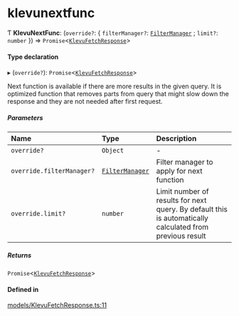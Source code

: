 # klevunextfunc
      
Ƭ **KlevuNextFunc**: (`override?`: { `filterManager?`: [`FilterManager`](classes/FilterManager.md) ; `limit?`: `number`  }) => `Promise`<[`KlevuFetchResponse`](klevufetchresponse.md)\>

#### Type declaration

▸ (`override?`): `Promise`<[`KlevuFetchResponse`](klevufetchresponse.md)\>

Next function is available if there are more results in the given query.
It is optimized function that removes parts from query that might slow down
the response and they are not needed after first request.

##### Parameters

| Name | Type | Description |
| :------ | :------ | :------ |
| `override?` | `Object` | - |
| `override.filterManager?` | [`FilterManager`](classes/FilterManager.md) | Filter manager to apply for next function |
| `override.limit?` | `number` | Limit number of results for next query. By default this is automatically calculated from previous result |

##### Returns

`Promise`<[`KlevuFetchResponse`](klevufetchresponse.md)\>

#### Defined in

[models/KlevuFetchResponse.ts:11](https://github.com/klevultd/frontend-sdk/blob/d712c6c/packages/klevu-core/src/models/KlevuFetchResponse.ts#L11)

